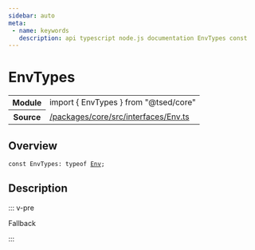 ```yaml
---
sidebar: auto
meta:
 - name: keywords
   description: api typescript node.js documentation EnvTypes const
---
```

# EnvTypes <Badge text="Constant" type="const"/>
<!-- Summary -->
<section class="symbol-info"><table class="is-full-width"><tbody><tr><th>Module</th><td><div class="lang-typescript"><span class="token keyword">import</span> { EnvTypes }&nbsp;<span class="token keyword">from</span>&nbsp;<span class="token string">"@tsed/core"</span></div></td></tr><tr><th>Source</th><td><a href="https://github.com/Romakita/ts-express-decorators/blob/v5.0.2/packages/core/src/interfaces/Env.ts#L0-L0">/packages/core/src/interfaces/Env.ts</a></td></tr></tbody></table></section>

<!-- Overview -->
## Overview


<pre><code class="typescript-lang "><span class="token keyword">const</span> EnvTypes<span class="token punctuation">:</span> typeof <a href="/api/core/interfaces/Env.html"><span class="token">Env</span></a><span class="token punctuation">;</span></code></pre>



<!-- Description -->
## Description

::: v-pre

Fallback

:::